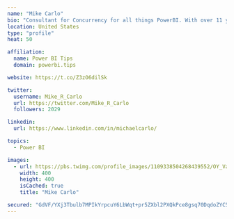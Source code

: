 ```yaml
---
name: "Mike Carlo"
bio: "Consultant for Concurrency for all things PowerBI. With over 11 years of data experience I'm making waves by deploying PowerBI into local Milwaukee Companies."
location: United States
type: "profile"
heat: 50

affiliation:
  name: Power BI Tips
  domain: powerbi.tips

website: https://t.co/Z3zO6dilSk

twitter:
  username: Mike_R_Carlo
  url: https://twitter.com/Mike_R_Carlo
  followers: 2029

linkedin:
  url: https://www.linkedin.com/in/michaelcarlo/

topics:
  - Power BI

images:
  - url: https://pbs.twimg.com/profile_images/1109338504268439552/OY_Va867_400x400.jpg
    width: 400
    height: 400
    isCached: true
    title: "Mike Carlo"

secured: "GdVF/YXj3Tbulb7MPIkYrpcuY6LbWqt+pr5ZXbl2PXQkPce8gsq70DqdoZYC5TEdMZqoxmcE+bBJXb1050zw9U/70JqoxG0OtVVIUP4zFmpjK9opSKdRr/uZbfe4MNiY9KedxIystFV8VhMWXfOXider+n4bRfvtb06nCym+Ieat095wnCNVLWqitzW+QdBgGCQcKOqZSgzw3+pU43DvGJfK6K/qKv545vi13ekux43on6l6Re7kLff9+MW4g/0RAGOmkmkW2xkpmO8bVm2uLdnbZr4Y+53vKgqYd0707wIn1DW1tA7pOOk7vtwInsuWHQcaPMim3dBfXXsUzVBNh6Mq9knDWtG7KzNbGZn4dWE1dEbK9luqpnRpTB4Ab/N0Pzd0mq2JzO9+J/PoF5nqlzYyoeZQ3qsjg1eIUdHFB9k=;7yU3jn4zRDD4+Zg3Zd6wxA=="
---
```


